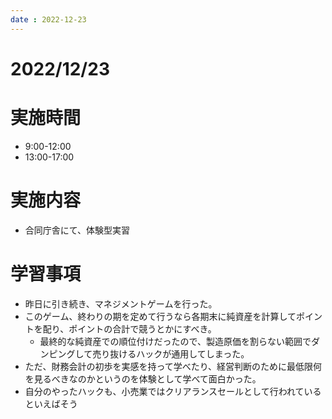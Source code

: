 ```yaml
---
date : 2022-12-23
---
```


# 2022/12/23

# 実施時間
- 9:00-12:00
- 13:00-17:00

# 実施内容
- 合同庁舎にて、体験型実習

# 学習事項
- 昨日に引き続き、マネジメントゲームを行った。
- このゲーム、終わりの期を定めて行うなら各期末に純資産を計算してポイントを配り、ポイントの合計で競うとかにすべき。
    - 最終的な純資産での順位付けだったので、製造原価を割らない範囲でダンピングして売り抜けるハックが通用してしまった。
- ただ、財務会計の初歩を実感を持って学べたり、経営判断のために最低限何を見るべきなのかというのを体験として学べて面白かった。
- 自分のやったハックも、小売業ではクリアランスセールとして行われているといえばそう